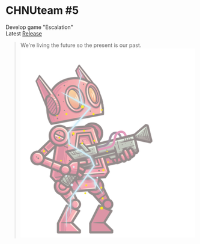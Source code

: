 # CHNUteam #5
Develop game "Escalation"<br>
Latest [Release](https://github.com/KmAiTsY/CHNUteam/releases/tag/v0.1)
> We're living the future so the present is our past.
![GitHub Logo](https://github.com/KmAiTsY/CHNUteam/blob/master/Assets/Sprites/Player/Player_Damage/02.png)
